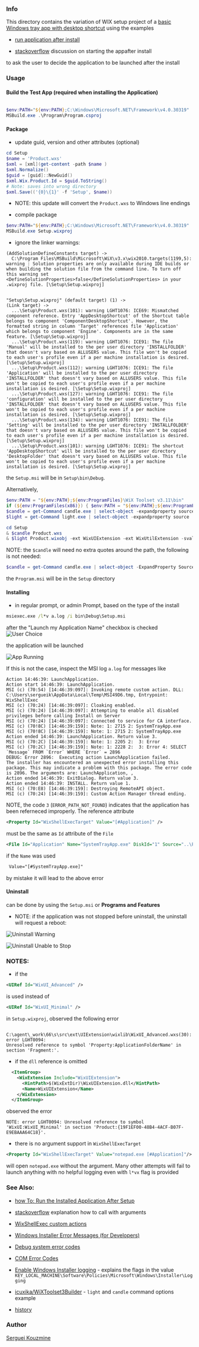### Info

This directory contains the variation of WIX
setup project of a [basic Windows tray app with desktop shortcut](https://github.com/sergueik/powershell_samples/tree/master/external/wix/basic-systemtray-installer)
using the examples

  * [run application after install](https://wixtoolset.org/docs/v3/howtos/ui_and_localization/run_program_after_install/)

  * [stackoverflow](https://stackoverflow.com/questions/19271862/wix-how-to-run-exe-files-after-installation-from-installed-directory) discussion on starting the appafter install


to ask the user to decide the application to be launched after the install
	
### Usage

#### Build the Test App (required when installing the Application)

```powershell

$env:PATH="${env:PATH};C:\Windows\Microsoft.NET\Framework\v4.0.30319"
MSBuild.exe .\Program\Program.csproj
```

#### Package

* update guid, version and other attributes (optional)

```powershell
cd Setup
$name = 'Product.wxs'
$xml = [xml](get-content -path $name )
$xml.Normalize()
$guid = [guid]::NewGuid()
$xml.Wix.Product.Id = $guid.ToString()
# Note: saves into wrong directory
$xml.Save(('{0}\{1}' -f 'Setup', $name))
```
* NOTE: this update will convert the `Product.wxs` to Windows line endings

* compile package

```powershell
$env:PATH="${env:PATH};C:\Windows\Microsoft.NET\Framework\v4.0.30319"
MSBuild.exe Setup.wixproj
```

* ignore the linker warnings:

```text
(AddSolutionDefineConstants target) ->
  C:\Program Files\MSBuild\Microsoft\WiX\v3.x\wix2010.targets(1199,5): warning : Solution properties are only available during IDE builds or when building the solution file from the command line. To turn off this warning set <DefineSolutionProperties>false</DefineSolutionProperties> in your .wixproj file. [\Setup\Setup.wixproj]


"Setup\Setup.wixproj" (default target) (1) ->
(Link target) ->
  ...\Setup\Product.wxs(101): warning LGHT1076: ICE69: Mismatched component reference. Entry 'AppDesktopShortcut' of the Shortcut table belongs to component 'ComponentDesktopShortcut'. However, the formatted string in column 'Target' references file 'Application' which belongs to component 'Engine'. Components are in the same feature. [\Setup\Setup.wixproj]
  ...\Setup\Product.wxs(119): warning LGHT1076: ICE91: The file 'Manual' will be installed to the per user directory 'INSTALLFOLDER' that doesn't vary based on ALLUSERS value. This file won't be copied to each user's profile even if a per machine installation is desired. [\Setup\Setup.wixproj]
  ...\Setup\Product.wxs(112): warning LGHT1076: ICE91: The file 'Application' will be installed to the per user directory 'INSTALLFOLDER' that doesn't vary based on ALLUSERS value. This file won't be copied to each user's profile even if a per machine installation is desired. [\Setup\Setup.wixproj]
  ...\Setup\Product.wxs(127): warning LGHT1076: ICE91: The file 'configuration' will be installed to the per user directory 'INSTALLFOLDER' that doesn't vary based on ALLUSERS value. This file won't be copied to each user's profile even if a per machine installation is desired. [\Setup\Setup.wixproj]
  ...\Setup\Product.wxs(134): warning LGHT1076: ICE91: The file 'Setting' will be installed to the per user directory 'INSTALLFOLDER' that doesn't vary based on ALLUSERS value. This file won't be copied to each user's profile even if a per machine installation is desired. [\Setup\Setup.wixproj]
  ...\Setup\Product.wxs(101): warning LGHT1076: ICE91: The shortcut 'AppDesktopShortcut' will be installed to the per user directory 'DesktopFolder' that doesn't vary based on ALLUSERS value. This file won't be copied to each user's profile even if a per machine installation is desired. [\Setup\Setup.wixproj]
```

the `Setup.msi` will be in `Setup\bin\Debug`.

Alternatively,

```powershell
$env:PATH = "${env:PATH};${env:ProgramFiles}\WiX Toolset v3.11\bin"
if (${env:ProgramFiles(x86)}) { $env:PATH = "${env:PATH};${env:ProgramFiles(x86)}\WiX Toolset v3.11\bin"}
$candle = get-Command candle.exe | select-object -expandproperty source 
$light = get-Command light.exe | select-object -expandproperty source 
```
```powershell
cd Setup
& $candle Product.wxs
& $light Product.wixobj -ext WixUIExtension -ext WixUtilExtension -sval
```
NOTE: the `$candle` will need no extra quotes around the path, the following is not needed:
```powershell
$candle = get-Command candle.exe | select-object -ExpandProperty Source | foreach-object { ("""{0}""" -f $_) }
```
the `Program.msi` will be in the `Setup` directory

#### Installing

* in regular prompt, or admin Prompt, based on the type of the install

```cmd
msiexec.exe /l*v a.log /i bin\Debug\Setup.msi
```

after the "Launch my Application Name" checkbox is checked
![User Choice](https://github.com/sergueik/powershell_samples/blob/master/external/wix/basic-run-after/screenshots/capture-launch-application.png)


the application will be launched

![App Running](https://github.com/sergueik/powershell_samples/blob/master/external/wix/basic-run-after/screenshots/capture-application-launched.png)

If this is not the case, inspect the MSI log `a.log` for  messages like

```text
Action 14:46:39: LaunchApplication.
Action start 14:46:39: LaunchApplication.
MSI (c) (70:54) [14:46:39:097]: Invoking remote custom action. DLL: C:\Users\sergueik\AppData\Local\Temp\MSI49D6.tmp, Entrypoint: WixShellExec
MSI (c) (70:24) [14:46:39:097]: Cloaking enabled.
MSI (c) (70:24) [14:46:39:097]: Attempting to enable all disabled privileges before calling Install on Server
MSI (c) (70:24) [14:46:39:097]: Connected to service for CA interface.
MSI (c) (70!8C) [14:46:39:159]: Note: 1: 2715 2: SystemTrayApp.exe
MSI (c) (70!8C) [14:46:39:159]: Note: 1: 2715 2: SystemTrayApp.exe
Action ended 14:46:39: LaunchApplication. Return value 3.
MSI (c) (70:2C) [14:46:39:159]: Note: 1: 2205 2:  3: Error
MSI (c) (70:2C) [14:46:39:159]: Note: 1: 2228 2:  3: Error 4: SELECT `Message` FROM `Error` WHERE `Error` = 2896
DEBUG: Error 2896:  Executing action LaunchApplication failed.
The installer has encountered an unexpected error installing this package. This may indicate a problem with this package. The error code is 2896. The arguments are: LaunchApplication, ,
Action ended 14:46:39: ExitDialog. Return value 3.
Action ended 14:46:39: INSTALL. Return value 1.
MSI (c) (70:E8) [14:46:39:159]: Destroying RemoteAPI object.
MSI (c) (70:24) [14:46:39:159]: Custom Action Manager thread ending.

```
NOTE, the code `3` (`ERROR_PATH_NOT_FOUND`) indicates that the application has been referneced improperly. The reference attribute
```xml
<Property Id="WixShellExecTarget" Value="[#Application]" />
```
must be the same as `Id` attribute of the `File`
```xml
<File Id="Application" Name="SystemTrayApp.exe" DiskId="1" Source="..\Program\bin\$(var.Configuration)\SystemTrayApp.exe" />
```
if the `Name` was used
```xml
 Value="[#SystemTrayApp.exe]"
```
by mistake it will lead to the above error

#### Uninstall

can be done by using the `Setup.msi` or __Programs and Features__

* NOTE: if the application was not stopped before uninstall, the uninstall will request a reboot:


![Uninstall Warning](https://github.com/sergueik/powershell_samples/blob/master/external/wix/basic-run-after/screenshots/capture-uninstall-choice.png)


![Uninstall Unable to Stop](https://github.com/sergueik/powershell_samples/blob/master/external/wix/basic-run-after/screenshots/capture-uninstall-conclusion.png)

### NOTES:

* if the
```xml
<UIRef Id="WixUI_Advanced" />
```
is used instead of
```xml
<UIRef Id="WixUI_Minimal" />
```
in `Setup.wixproj`, observed the following error
```text
  C:\agent\_work\66\s\src\ext\UIExtension\wixlib\WixUI_Advanced.wxs(30):
error LGHT0094:
Unresolved reference to symbol 'Property:ApplicationFolderName' in section 'Fragment:'.
```

* if the `dll` reference is omitted
```xml
  <ItemGroup>
    <WixExtension Include="WixUIExtension">
      <HintPath>$(WixExtDir)\WixUIExtension.dll</HintPath>
      <Name>WixUIExtension</Name>
    </WixExtension>
  </ItemGroup>
```
observed the error
```text
NOTE: error LGHT0094: Unresolved reference to symbol 'WixUI:WixUI_Minimal' in section 'Product:{19F1EF00-48B4-4ACF-B07F-E9EBAAA64C18}'. 
```

* there is no argument support in `WixShellExecTarget`


```xml
<Property Id="WixShellExecTarget" Value="notepad.exe [#Application]"/>
```
will open `notepad.exe` without the argument. Many other attempts will fail to launch anything with no helpful logging even with `l*vx` flag is provided


### See Also:

  * [how To: Run the Installed Application After Setup](http://wixtoolset.org/documentation/manual/v3/howtos/ui_and_localization/run_program_after_install.html)
  * [stackoverflow](https://stackoverflow.com/questions/31305483/switches-in-wixshellexectarget) explanation how to call with arguments
  * [WixShellExec custom actions](https://wixtoolset.org/docs/tools/wixext/util/#wixshellexec-custom-actions)
  * [Windows Installer Error Messages (for Developers)](https://bit.ly/msi-error-codes)
  * [Debug system error codes](https://bit.ly/windows-error-codes)
  * [COM Error Codes](https://bit.ly/com-error-codes)
  * [Enable Windows Installer logging](https://support.microsoft.com/kb/223300) - explains the flags in the value `KEY_LOCAL_MACHINE\Software\Policies\Microsoft\Windows\Installer\Logging`
  * [icuxika/WiXToolset3Builder](https://github.com/icuxika/WiXToolset3Builder) - `light` and `candle` command options example

  * [history](https://en.wikipedia.org/wiki/Windows_Installer)

### Author
[Serguei Kouzmine](kouzmine_serguei@yahoo.com)

